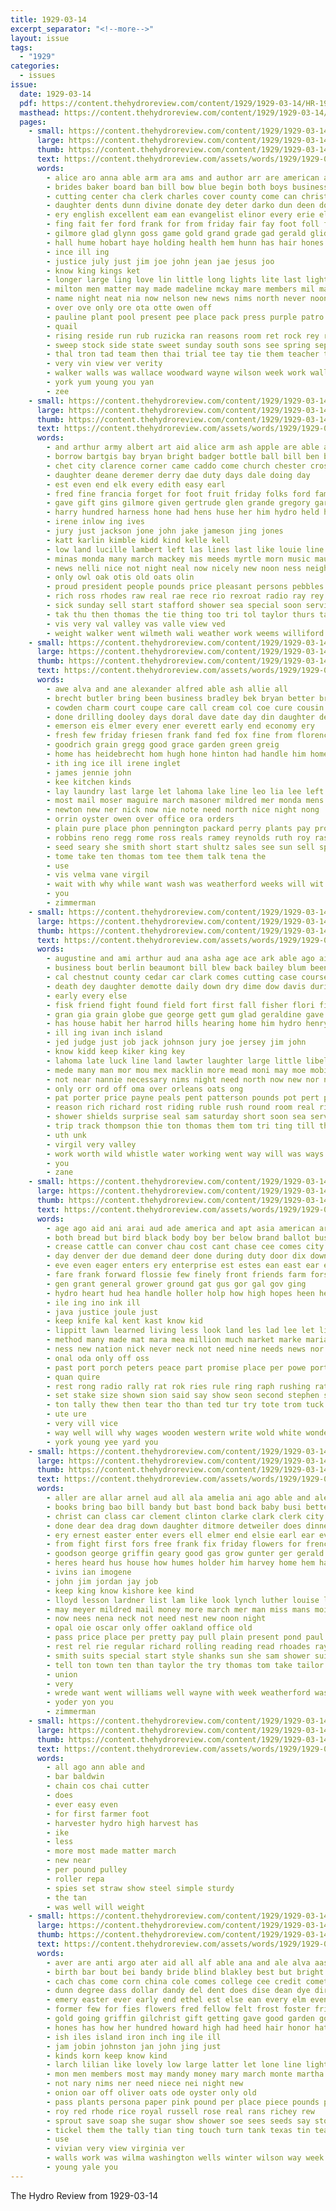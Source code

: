 ```yaml
---
title: 1929-03-14
excerpt_separator: "<!--more-->"
layout: issue
tags:
  - "1929"
categories:
  - issues
issue:
  date: 1929-03-14
  pdf: https://content.thehydroreview.com/content/1929/1929-03-14/HR-1929-03-14.pdf
  masthead: https://content.thehydroreview.com/content/1929/1929-03-14/masthead/HR-1929-03-14.jpg
  pages:
    - small: https://content.thehydroreview.com/content/1929/1929-03-14/small/HR-1929-03-14-01.jpg
      large: https://content.thehydroreview.com/content/1929/1929-03-14/large/HR-1929-03-14-01.jpg
      thumb: https://content.thehydroreview.com/content/1929/1929-03-14/thumbnails/HR-1929-03-14-01.jpg
      text: https://content.thehydroreview.com/assets/words/1929/1929-03-14/HR-1929-03-14-01.txt
      words:
        - alice aro anna able arm ara ams and author arr are american all amos adkins
        - brides baker board ban bill bow blue begin both boys business below ball bert boy bird been beams born basel but back bridge bish boucher ber basket bradley best
        - cutting center cha clerk charles cover county come can christ coach champion cost clara commins college cat call class charm city cana cea company corner coe
        - daughter dents dunn divine donate dey deter darko dun deen done dolores debate debates daughters
        - ery english excellent eam ean evangelist elinor every erie elizabeth enter easter ever east
        - fing fait fer ford frank for from friday fair fay foot foll frost fall fell fish fam friends fariss first favor floyd
        - gilmore glad glynn goss game gold grand grade gad gerald glidewell george given good grounds
        - hall hume hobart haye holding health hem hunn has hair hones hurt held heger hope her home hydro hale hust holter high havel heads him hatfield half hesser had homer hould howard hache hen hoper
        - ince ill ing
        - justice july just jim joe john jean jae jesus joo
        - know king kings ket
        - longer large ling love lin little long lights lite last light line life live lae lake lave
        - milton men matter may made madeline mckay mare members mil maurice master most mis man morning mel morn monday must march mond mens mura money machin moser miss mae much mile many mass more mars mildred mus
        - name night neat nia now nelson new news nims north never noon nose nazareth nam not
        - over ove only ore ota otte owen off
        - pauline plant pool present pee place pack press purple patro part pope payment pas pilate pass pontius par public peoples poe prior peace per peer people pat perle pretty page piece
        - quail
        - rising reside run rub ruzicka ran reasons room ret rock rey runner road rac riggs red
        - sweep stock side state sweet sunday south sons see spring september sal show standard said stunz selling slate spies she story singer sale set stockton stands soon stage speaker starring school subject spanish screen storm season store sedan save sat sell shephard son
        - thal tron tad team then thai trial tee tay tie them teacher tear than temple tas taken testa teach tray ting thoni tes tol tinger too tio thee the ten tor trip town tudor tourney thane turn
        - very vin view ver verity
        - walker walls was wallace woodward wayne wilson week work wall won why wee will world wooden worlds wat water with well went washita wil waste
        - york yum young you yan
        - zee
    - small: https://content.thehydroreview.com/content/1929/1929-03-14/small/HR-1929-03-14-02.jpg
      large: https://content.thehydroreview.com/content/1929/1929-03-14/large/HR-1929-03-14-02.jpg
      thumb: https://content.thehydroreview.com/content/1929/1929-03-14/thumbnails/HR-1929-03-14-02.jpg
      text: https://content.thehydroreview.com/assets/words/1929/1929-03-14/HR-1929-03-14-02.txt
      words:
        - and arthur army albert art aid alice arm ash apple are able appleman all alsup allen
        - borrow bartgis bay bryan bright badger bottle ball bill ben brown bethel baby bui but buckmaster been brother bielby border business better
        - chet city clarence corner came caddo come church chester crosswhite calvin chambers carl cox cobb cari cove corn cozy can center colony clinton claude chris coupe charles
        - daughter deane deremer derry dae duty days dale doing day
        - est even end elk every edith easy earl
        - fred fine francia forget for foot fruit friday folks ford fam from folk fort fan frank fleeman filling faye first farm flansburg fish
        - gave gift gins gilmore given gertrude glen grande gregory garden glass glad gaines glee gilchrist geary gardener george gold gorden
        - harry hundred harness hone had hens huse her him hydro held hamil has hot horse ham house hudson hammer heine har harold heen home handle hinton hamilton hud hoe henry haass hart
        - irene inlow ing ives
        - jury just jackson jone john jake jameson jing jones
        - katt karlin kimble kidd kind kelle kell
        - low land lucille lambert left las lines last like louie line lasley lester lee little lineman loss lois louis list large live
        - minas monda many march mackey mis meeds myrtle morn music mauk mcmullen members man makin mexico mound monday manning missouri mar miss morning mcdaniel made mae mare mile
        - news nelli nice not night neal now nicely new noon ness neighbors
        - only owl oak otis old oats olin
        - proud president people pounds price pleasant persons pebbles polish place pankratz purchase per pears pleasure pont par plants part pauline patch present
        - rich ross rhodes raw real rae rece rio rexroat radio ray rey rockhold regular rader ruby rew roy rabbit red risch roland reno rake
        - sick sunday sell start stafford shower sea special soon service shed sem scott sund son seed sister she shad south sup sickles sullens sale spring sun schmidt sickle station see smith sisson six stove seeds school sled saturday
        - tak thu then thomas the tie thing too tri tol taylor thurs talk tooth ton trip take tan thi ting terral
        - vis very val valley vas valle view ved
        - weight walker went wilmeth wali weather work weems williford wykert week weeks will weed well with warren weathers why wife was
    - small: https://content.thehydroreview.com/content/1929/1929-03-14/small/HR-1929-03-14-03.jpg
      large: https://content.thehydroreview.com/content/1929/1929-03-14/large/HR-1929-03-14-03.jpg
      thumb: https://content.thehydroreview.com/content/1929/1929-03-14/thumbnails/HR-1929-03-14-03.jpg
      text: https://content.thehydroreview.com/assets/words/1929/1929-03-14/HR-1929-03-14-03.txt
      words:
        - awe alva and ane alexander alfred able ash allie all
        - brecht butler bring been business bradley bek bryan better braly bail barber bank barrett buyers bergen buy bert barre bandy book bree baby bills bettinger bee but boon back blum
        - cowden charm court coupe care call cream col coe cure cousin cyril corn carl clock came crosswhite city
        - done drilling dooley days doral dave date day din daughter dewitt dora
        - emerson eis elmer every ener everett early end economy ery
        - fresh few friday friesen frank fand fed fox fine from florence for
        - goodrich grain gregg good grace garden green greig
        - home has heidebrecht hom hugh hone hinton had handle him homes harper heide hydro her habit henry hunter hiss hall herman henke
        - ith ing ice ill irene inglet
        - james jennie john
        - kee kitchen kinds
        - lay laundry last large let lahoma lake line leo lia lee left lose
        - most mail moser maguire march masoner mildred mer monda mens mule mis morgan mix meals matilda monday mat moder money
        - newton new ner nick now nie note need north nice night nong
        - orrin oyster owen over office ora orders
        - plain pure place phon pennington packard perry plants pay prom pent pain pipe points part per past
        - robbins reno regg rome ross reals ramey reynolds ruth roy ras robert
        - seed seary she smith short start shultz sales see sun sell spine style simmons stamps sean staples sad school suits standard seis sand six season stephens store saturday son spies sin scott stewart sturgill sale sith shells sunday strength servi
        - tome take ten thomas tom tee them talk tena the
        - use
        - vis velma vane virgil
        - wait with why while want wash was weatherford weeks will wit warkentin wilma wide write wilson wright week well wil work watch wool wah won wilbur wyatt
        - you
        - zimmerman
    - small: https://content.thehydroreview.com/content/1929/1929-03-14/small/HR-1929-03-14-04.jpg
      large: https://content.thehydroreview.com/content/1929/1929-03-14/large/HR-1929-03-14-04.jpg
      thumb: https://content.thehydroreview.com/content/1929/1929-03-14/thumbnails/HR-1929-03-14-04.jpg
      text: https://content.thehydroreview.com/assets/words/1929/1929-03-14/HR-1929-03-14-04.txt
      words:
        - augustine and ami arthur aud ana asha age ace ark able ago aid avalon are alfalfa all
        - business bout berlin beaumont bill blew back bailey blum been beach beat bandy beams bone bassler boat both blakley bony bart bryson but better buy barr boucher
        - cal chestnut county cedar car clark comes cutting case course cant cordell court caddo carl catter colony catalina clare cake chester chastain company clovis clara came can crissman city count change calm coast counts cuba
        - death dey daughter demotte daily down dry dime dow davis during days done dows downey ditmore day davi dinner
        - early every else
        - fisk friend fight found field fort first fall fisher flori fine former from foll florida farm friends fullerton fin fruit furth failing frost fish florence friday full freedom for ford few fath fun farrell fire fry frank
        - gran gia grain globe gue george gett gum glad geraldine gave gan guide grey gene good garden goodrich gas given
        - has house habit her harrod hills hearing home him hydro henry hay husband hoe hundred had half health houston hattie hodge held
        - ill ing ivan inch island
        - jed judge just job jack johnson jury joe jersey jim john
        - know kidd keep kiker king key
        - lahoma late luck line land lawter laughter large little libel lay learned lady live les long look life left ler lunch last let leck
        - mede many man mor mou mex macklin more mead moni may moe mobile motte much mill most mile monday meek men mia moun made mix morning mar miss mechanic morgan march mound mon master
        - not near nannie necessary nims night need north now new nor name
        - only orr ord off oma over orleans oats ong
        - pat porter price payne peals pent patterson pounds pot pert pull pela prince per perey place
        - reason rich richard rost riding ruble rush round room real rien russell rand ried ralph roark rocks rain riggs
        - shower shields surprise seal sam saturday short soon sea service supper shasta seger straight stockton sanders sale such still supply sweet smith saw son sunda seed salad seme sole stay sund south special said sunday springs see sell state speak sigh soe side struck sand sulli
        - trip track thompson thie ton thomas them tom tri ting till then tobe tell trial the thyng tampa tennessee town take table talk thing
        - uth unk
        - virgil very valley
        - work worth wild whistle water working went way will was ways wheat wilson wesley worst win well with why west wind wilhite wife weatherford weather while week wyatt wright
        - you
        - zane
    - small: https://content.thehydroreview.com/content/1929/1929-03-14/small/HR-1929-03-14-05.jpg
      large: https://content.thehydroreview.com/content/1929/1929-03-14/large/HR-1929-03-14-05.jpg
      thumb: https://content.thehydroreview.com/content/1929/1929-03-14/thumbnails/HR-1929-03-14-05.jpg
      text: https://content.thehydroreview.com/assets/words/1929/1929-03-14/HR-1929-03-14-05.txt
      words:
        - age ago aid ani arai aud ade america and apt asia american arco amer are ard ameri aude ask all able ave
        - both bread but bird black body boy ber below brand ballot business bard brought been blair beets bank begin boys bare band bureau born best begun bers bis better bankers
        - crease cattle can conver chau cost cant chase cee comes city cam caw case cheap congress caras courage cuba class card call come chet cause cory company cave cuban came certain carolina
        - day denver der due demand deer done during duty door dix down daily days deep duc delay dow
        - eve even eager enters ery enterprise est estes ean east ear eck ever ele
        - fare frank forward flossie few finely front friends farm forse fase farmer foot fig fields folk fry far fon from fea full for first fantom
        - gen grant general grower ground gat gus gor gal gov ging
        - hydro heart hud hea handle holler holp how high hopes heen her honor hope him half has hie herd had hole heard hall
        - ile ing ino ink ill
        - java justice joule just
        - keep knife kal kent kast know kid
        - lippitt lawn learned living less look land les lad lee let lier last leaders long lev lardner little lease love left lie
        - method many made mat mara mea million much market marke marian must men might may mass merrill michael mere monday mare mis man manner mon most march more
        - ness new nation nick never neck not need nine needs news nor name nat now north
        - onal oda only off oss
        - past port porch peters peace part promise place per powe porto price pense plain pale pos profit process pound pitt point people present president plan points peoples plenty power
        - quan quire
        - rest rong radio rally rat rok ries rule ring raph rushing rate raw
        - set stake size shown sion said say show seon second stephen step strike standard service siow salmon sunday swope sessions sugar sup student states stay see stem such sah school stands stops shows shepherd signal straight schools sim soi season she special state sot
        - ton tally thew then tear tho than ted tur try tote trom tuck tue tie too thrift tennis tates tin tain tess thing thomas tea the tater trout teacher tha them thy tree tammany tee tor tari thrush tow train tato
        - ute ure
        - very vill vice
        - way well will why wages wooden western write wold white wonder went wos wear win while work whip was walsh weeks want warning with
        - york young yee yard you
    - small: https://content.thehydroreview.com/content/1929/1929-03-14/small/HR-1929-03-14-06.jpg
      large: https://content.thehydroreview.com/content/1929/1929-03-14/large/HR-1929-03-14-06.jpg
      thumb: https://content.thehydroreview.com/content/1929/1929-03-14/thumbnails/HR-1929-03-14-06.jpg
      text: https://content.thehydroreview.com/assets/words/1929/1929-03-14/HR-1929-03-14-06.txt
      words:
        - aller are allar arnel aud all ala amelia ani ago able and alexander adkins aid amos addie
        - books bring bao bill bandy but bast bond back baby busi better bible burkhalter blaine blanchard bet braly boucher brought ben bates board been
        - christ can class car clement clinton clarke clark clerk city cam church champlin county christina cantrell coo carpenter chi claunch chester cant carp cody course change cap cecil card collier carl come coll child chance
        - done dear dea drag down daughter ditmore detweiler does dinner dodge delbert day dery dress
        - ery ernest easter enter evers ell elmer end elsie earl ear every ena enid
        - from fight first fors free frank fix friday flowers for french few fay friends
        - goodson george griffin geary good gas grow gunter ger gerald glenn given
        - heres heard hus house how humes holder him harvey home hem has hand hesser homer holderman huron hydro hart her husband heidebrecht harry had hett hatch honor hamilton
        - ivins ian imogene
        - john jim jordan jay job
        - keep king know kishore kee kind
        - lloyd lesson lardner list lam like look lynch luther louise lynn lov living lot little lit let last live left
        - may meyer mildred mail money more march mer man miss mans moi monday miller most monda mear many
        - now nees nena neck not need nest new noon night
        - opal oie oscar only offer oakland office old
        - pass price place per pretty pay pull plain present pond paul pal part people por poles pack
        - rest rel rie regular richard rolling reading read rhoades ray rhodes rat rex ridge roy real rexroat
        - smith suits special start style shanks sun she sam shower suit sunday scarth speed six station spain son safe stockton sick salary service seen spring simmons seem shells saturday school sox sunda send sheriff
        - tell ton town ten than taylor the try thomas tom take tailor talk thousand tie them top thing
        - union
        - very
        - wrede want went williams well wayne with week weatherford was walter words wykert while wells world wilma welding way worley will whorton why willi work worth west wife
        - yoder yon you
        - zimmerman
    - small: https://content.thehydroreview.com/content/1929/1929-03-14/small/HR-1929-03-14-07.jpg
      large: https://content.thehydroreview.com/content/1929/1929-03-14/large/HR-1929-03-14-07.jpg
      thumb: https://content.thehydroreview.com/content/1929/1929-03-14/thumbnails/HR-1929-03-14-07.jpg
      text: https://content.thehydroreview.com/assets/words/1929/1929-03-14/HR-1929-03-14-07.txt
      words:
        - all ago ann able and
        - bar baldwin
        - chain cos chai cutter
        - does
        - ever easy even
        - for first farmer foot
        - harvester hydro high harvest has
        - ike
        - less
        - more most made matter march
        - new near
        - per pound pulley
        - roller repa
        - spies set straw show steel simple sturdy
        - the tan
        - was well will weight
    - small: https://content.thehydroreview.com/content/1929/1929-03-14/small/HR-1929-03-14-08.jpg
      large: https://content.thehydroreview.com/content/1929/1929-03-14/large/HR-1929-03-14-08.jpg
      thumb: https://content.thehydroreview.com/content/1929/1929-03-14/thumbnails/HR-1929-03-14-08.jpg
      text: https://content.thehydroreview.com/assets/words/1929/1929-03-14/HR-1929-03-14-08.txt
      words:
        - aver are anti argo ater aid all alf able ana and ale alva aas
        - birth bar bout bei bandy bride blind blakley best but bright box bert been butts bars bay bill bryan better brine beri buff bunch beans blood buy bor brown
        - cach chas come corn china cole comes college cee credit comet comb custer card coach cail can city carl call close condi cure chief cotton cane cheer collier cree class case coleman coffee cover
        - dunn degree dass dollar dandy del dent does dise dean dye director daughter din day
        - emery easter ever early end ethel est else ean every elm even
        - former few for fies flowers fred fellow felt frost foster friday fleck foot full fresh first fok fish from front flakes
        - gold going griffin gilchrist gift getting gave good garden golden gout george
        - hones has how her hundred howard high had heed hair honor hatfield him half harris honey homer home howe hydro
        - ish iles island iron inch ing ile ill
        - jam jobin johnston jan john jing just
        - kinds korn keep know kind
        - larch lilian like lovely low large latter let lone line light look
        - mon men members most may mandy money mary march monte martha many monday man made mer mis merrin more mino much market mill might midland
        - not nary nims ner need niece nei night new
        - onion oar off oliver oats ode oyster only old
        - pass plants persona paper pink pound per place piece pounds power price part pack plage present pie press pone page peat peaches por
        - roy red rhode rice royal russell rose real rans richey rew
        - sprout save soap she sugar show shower soe sees seeds say stock saucer self seed south saturday spies span sele sea sous sale study sauce sal seen setting single senior state said spring shells spanish subject sick schools sar soy see sion stockton son school sone store sister sum service
        - tickel them the tally tian ting touch turn tank texas tin tear tho tower teacher teed ton taylor tom talk thurs teach town ted than
        - use
        - vivian very view virginia ver
        - walls work was wilma washington wells winter wilson way week will weeks went wedding white with walters want worst
        - young yale you
---
```


The Hydro Review from 1929-03-14

<!--more-->

